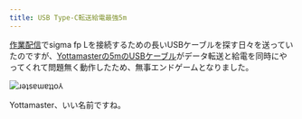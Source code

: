 ```yaml
---
title: USB Type-C転送給電最強5m
---
```

[作業配信](https://www.youtube.com/c/r7kamura)でsigma fp Lを接続するための長いUSBケーブルを探す日々を送っていたのですが、[Yottamasterの5mのUSBケーブル](https://www.amazon.co.jp/dp/B09Y1BY75P)がデータ転送と給電を同時にやってくれて問題無く動作したため、無事エンドゲームとなりました。

![](https://lh4.googleusercontent.com/1IdOFuZx7ow9OYC-y-2aazHS3L3G9R72fKkTnLBdnV3Sb0NBktrNeb8rq-OtpoLg5zlb7tNrVpF7IaaEM5gCFN_UHycAWq-ngpmCwMK-r0AahgnJThbw81vVvkLaTTUh7h47_Q8duIgqCHzx63_3aPc "ɹǝʇsɐɯɐʇʇo⅄")

Yottamaster、いい名前ですね。
